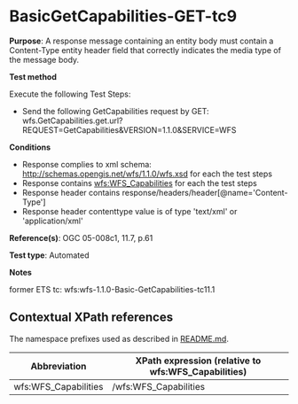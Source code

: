 # BasicGetCapabilities-GET-tc9

**Purpose**: A response message containing an entity body must contain a Content-Type entity header field that correctly indicates the media type of the message body.

**Test method**

Execute the following Test Steps:

* Send the following GetCapabilities request by GET: wfs.GetCapabilities.get.url?REQUEST=GetCapabilities&VERSION=1.1.0&SERVICE=WFS

**Conditions**

* Response complies to xml schema: http://schemas.opengis.net/wfs/1.1.0/wfs.xsd for each the test steps
* Response contains [wfs:WFS_Capabilities](#wfs:WFS_Capabilities) for each the test steps
* Response header contains response/headers/header[@name='Content-Type']
* Response header contenttype value is of type 'text/xml' or 'application/xml'


**Reference(s)**: OGC 05-008c1, 11.7, p.61

**Test type**: Automated

**Notes**

former ETS tc: wfs:wfs-1.1.0-Basic-GetCapabilities-tc11.1


## Contextual XPath references

The namespace prefixes used as described in [README.md](./README.md#namespaces).

Abbreviation                                   |  XPath expression (relative to wfs:WFS_Capabilities)
-----------------------------------------------| -------------------------------------------------------------------------
wfs:WFS_Capabilities <a name="wfs:WFS_Capabilities"></a>   | /wfs:WFS_Capabilities

